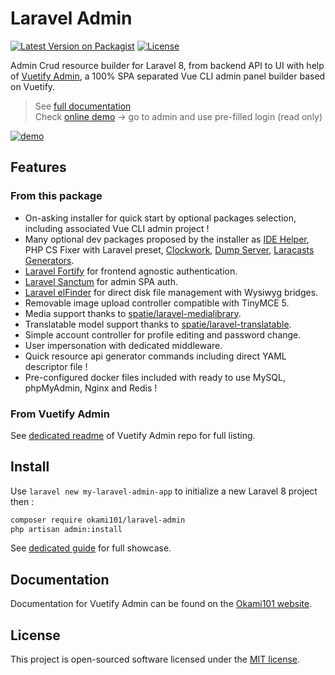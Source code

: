 # Laravel Admin

[![Latest Version on Packagist](https://img.shields.io/packagist/v/okami101/laravel-admin.svg?style=flat-square)](https://packagist.org/packages/okami101/laravel-admin)
[![License](https://img.shields.io/packagist/l/okami101/laravel-admin.svg?style=flat-square)](https://packagist.org/packages/okami101/laravel-admin)

Admin Crud resource builder for Laravel 8, from backend API to UI with help of [Vuetify Admin](https://github.com/okami101/vuetify-admin), a 100% SPA separated Vue CLI admin panel builder based on Vuetify.

> See [full documentation](https://www.okami101.io/vuetify-admin)  
> Check [online demo](https://va-demo.okami101.io) -> go to admin and use pre-filled login (read only)  

[![demo](https://www.okami101.io/vuetify-admin/assets/screenshot.png)](https://va-demo.okami101.io)

## Features

### From this package

* On-asking installer for quick start by optional packages selection, including associated Vue CLI admin project !
* Many optional dev packages proposed by the installer as [IDE Helper](https://github.com/barryvdh/laravel-ide-helper), PHP CS Fixer with Laravel preset, [Clockwork](https://github.com/itsgoingd/clockwork), [Dump Server](https://github.com/beyondcode/laravel-dump-server), [Laracasts Generators](https://github.com/laracasts/Laravel-5-Generators-Extended).
* [Laravel Fortify](https://github.com/laravel/fortify) for frontend agnostic authentication.
* [Laravel Sanctum](https://github.com/laravel/sanctum) for admin SPA auth.
* [Laravel elFinder](https://github.com/barryvdh/laravel-elfinder) for direct disk file management with Wysiwyg bridges.
* Removable image upload controller compatible with TinyMCE 5.
* Media support thanks to [spatie/laravel-medialibrary](https://github.com/spatie/laravel-medialibrary).
* Translatable model support thanks to [spatie/laravel-translatable](https://github.com/dimsav/laravel-translatable).
* Simple account controller for profile editing and password change.
* User impersonation with dedicated middleware.
* Quick resource api generator commands including direct YAML descriptor file !
* Pre-configured docker files included with ready to use MySQL, phpMyAdmin, Nginx and Redis !

### From Vuetify Admin

See [dedicated readme](https://github.com/okami101/vuetify-admin#features) of Vuetify Admin repo for full listing.

## Install

Use `laravel new my-laravel-admin-app` to initialize a new Laravel 8 project then :

```bash
composer require okami101/laravel-admin
php artisan admin:install
```

See [dedicated guide](https://www.okami101.io/vuetify-admin/guide/laravel.html) for full showcase.

## Documentation

Documentation for Vuetify Admin can be found on the [Okami101 website](https://www.okami101.io/vuetify-admin).

## License

This project is open-sourced software licensed under the [MIT license](https://adr1enbe4udou1n.mit-license.org).
